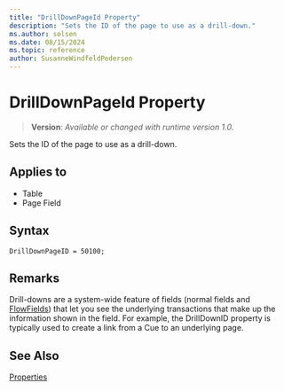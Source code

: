```yaml
---
title: "DrillDownPageId Property"
description: "Sets the ID of the page to use as a drill-down."
ms.author: solsen
ms.date: 08/15/2024
ms.topic: reference
author: SusanneWindfeldPedersen
---
```

[//]: # (START>DO_NOT_EDIT)
[//]: # (IMPORTANT:Do not edit any of the content between here and the END>DO_NOT_EDIT.)
[//]: # (Any modifications should be made in the .xml files in the ModernDev repo.)
# DrillDownPageId Property
> **Version**: _Available or changed with runtime version 1.0._

Sets the ID of the page to use as a drill-down.

## Applies to
-   Table
-   Page Field

[//]: # (IMPORTANT: END>DO_NOT_EDIT)

## Syntax

```AL
DrillDownPageID = 50100;
```

## Remarks  

Drill-downs are a system-wide feature of fields (normal fields and [FlowFields](../devenv-flowfields.md)) that let you see the underlying transactions that make up the information shown in the field. For example, the DrillDownID property is typically used to create a link from a Cue to an underlying page.  
  
## See Also  

[Properties](devenv-properties.md)
